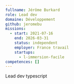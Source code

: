 ```yaml
---
fullname: Jérôme Burkard
role: Lead dev
domaine: Développement
github: jeromebu
missions:
  - start: 2021-07-16
    end: 2026-03-31
    status: independent
    employer: France travail
    startups:
      - l-immersion-facile
competences: []
---
```

Lead dev typescript